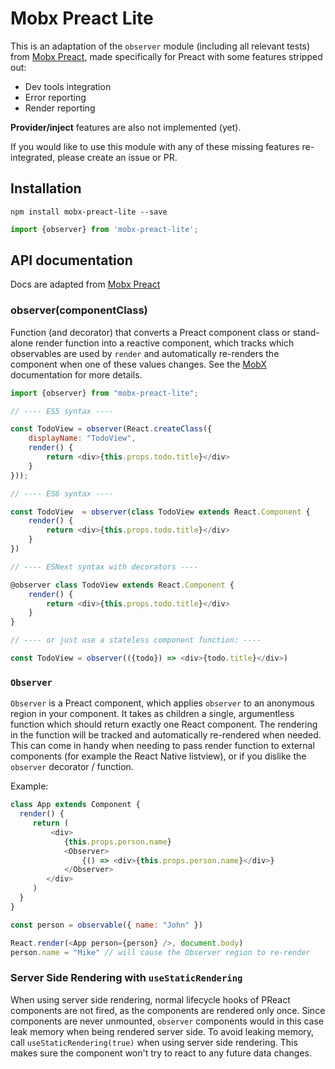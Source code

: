 Mobx Preact Lite
================

This is an adaptation of the `observer` module (including all relevant tests) from
 [Mobx Preact](https://github.com/nightwolfz/mobx-preact),
made specifically for Preact with some features stripped out:

* Dev tools integration
* Error reporting
* Render reporting

**Provider/inject** features are also not implemented (yet).

If you would like to use this module with any of these missing features
re-integrated, please create an issue or PR.

## Installation

```
npm install mobx-preact-lite --save
```

```javascript
import {observer} from 'mobx-preact-lite';
```

## API documentation

Docs are adapted from [Mobx Preact](https://github.com/nightwolfz/mobx-preact)

### observer(componentClass)

Function (and decorator) that converts a Preact component class or
stand-alone render function into a reactive component, which tracks
which observables are used by `render` and automatically re-renders the
component when one of these values changes.
See the [MobX](https://mobxjs.github.io/mobx/refguide/observer-component.html)
documentation for more details.

```javascript
import {observer} from "mobx-preact-lite";

// ---- ES5 syntax ----

const TodoView = observer(React.createClass({
    displayName: "TodoView",
    render() {
        return <div>{this.props.todo.title}</div>
    }
}));

// ---- ES6 syntax ----

const TodoView  = observer(class TodoView extends React.Component {
    render() {
        return <div>{this.props.todo.title}</div>
    }
})

// ---- ESNext syntax with decorators ----

@observer class TodoView extends React.Component {
    render() {
        return <div>{this.props.todo.title}</div>
    }
}

// ---- or just use a stateless component function: ----

const TodoView = observer(({todo}) => <div>{todo.title}</div>)
```

### `Observer`

`Observer` is a Preact component, which applies `observer` to an anonymous region in your component.
It takes as children a single, argumentless function which should return exactly one React component.
The rendering in the function will be tracked and automatically re-rendered when needed.
This can come in handy when needing to pass render function to external components (for example the React Native listview), or if you
dislike the `observer` decorator / function.

Example:

```javascript
class App extends Component {
  render() {
     return (
         <div>
            {this.props.person.name}
            <Observer>
                {() => <div>{this.props.person.name}</div>}
            </Observer>
        </div>
     )
  }
}

const person = observable({ name: "John" })

React.render(<App person={person} />, document.body)
person.name = "Mike" // will cause the Observer region to re-render
```

### Server Side Rendering with `useStaticRendering`

When using server side rendering, normal lifecycle hooks of PReact components are not fired, as the components are rendered only once.
Since components are never unmounted, `observer` components would in this case leak memory when being rendered server side.
To avoid leaking memory, call `useStaticRendering(true)` when using server side rendering. This makes sure the component won't try to react to any future data changes.
